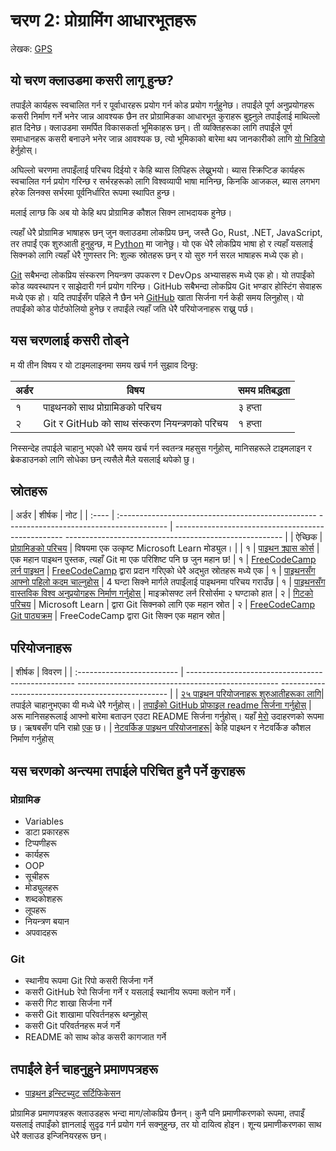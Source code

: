 # चरण 2: प्रोग्रामिंग आधारभूतहरू

लेखक: [GPS](https://twitter.com/madebygps)

## यो चरण क्लाउडमा कसरी लागू हुन्छ?

तपाईंले कार्यहरू स्वचालित गर्न र पूर्वाधारहरू प्रयोग गर्न कोड प्रयोग गर्नुहुनेछ। तपाईंले पूर्ण अनुप्रयोगहरू कसरी निर्माण गर्ने भनेर जान्न आवश्यक छैन तर प्रोग्रामिङका आधारभूत कुराहरू बुझ्नुले तपाईंलाई माथिल्लो हात दिनेछ। क्लाउडमा समर्पित विकासकर्ता भूमिकाहरू छन्। ती व्यक्तिहरूका लागि तपाईंले पूर्ण समाधानहरू कसरी बनाउने भनेर जान्न आवश्यक छ, त्यो भूमिकाको बारेमा थप जानकारीको लागि [यो भिडियो](https://youtu.be/WMUAc7bvB7M) हेर्नुहोस्।

अघिल्लो चरणमा तपाइँलाई परिचय दिईयो र केहि ब्यास लिपिहरू लेख्नुभयो। ब्यास स्क्रिप्टिङ कार्यहरू स्वचालित गर्न प्रयोग गरिन्छ र सर्भरहरूको लागि विश्वव्यापी भाषा मानिन्छ, किनकि आजकल, ब्यास लगभग हरेक लिनक्स सर्भरमा पूर्वनिर्धारित रूपमा स्थापित हुन्छ।

मलाई लाग्छ कि अब यो केहि थप प्रोग्रामिङ कौशल सिक्न लाभदायक हुनेछ।

त्यहाँ धेरै प्रोग्रामिङ भाषाहरू छन् जुन क्लाउडमा लोकप्रिय छन्, जस्तै Go, Rust, .NET, JavaScript, तर तपाईं एक शुरुआती हुनुहुन्छ, म [Python](https://www.python.org/) मा जानेछु। यो एक धेरै लोकप्रिय भाषा हो र त्यहाँ यसलाई सिक्नको लागि त्यहाँ धेरै गुणस्तर नि: शुल्क स्रोतहरू छन् र यो सुरु गर्न सरल भाषाहरू मध्ये एक हो।

[Git](https://git-scm.com/) सबैभन्दा लोकप्रिय संस्करण नियन्त्रण उपकरण र DevOps अभ्यासहरू मध्ये एक हो। यो तपाईंको कोड व्यवस्थापन र साझेदारी गर्न प्रयोग गरिन्छ। GitHub सबैभन्दा लोकप्रिय Git भण्डार होस्टिंग सेवाहरू मध्ये एक हो। यदि तपाईंसँग पहिले नै छैन भने [GitHub](https://github.com/) खाता सिर्जना गर्न केही समय लिनुहोस्। यो तपाईंको कोड पोर्टफोलियो हुनेछ र तपाईंले त्यहाँ जति धेरै परियोजनाहरू राख्नु पर्छ।

## यस चरणलाई कसरी तोड्ने

म यी तीन विषय र यो टाइमलाइनमा समय खर्च गर्न सुझाव दिन्छु:

| अर्डर | विषय                                | समय प्रतिबद्धता |
| :------------- | ---------- | :------------ |
| १ | पाइथनको साथ प्रोग्रामिङको परिचय | ३ हप्ता
| २ | Git र GitHub को साथ संस्करण नियन्त्रणको परिचय | १ हप्ता |

निस्सन्देह तपाईले चाहानु भएको धेरै समय खर्च गर्न स्वतन्त्र महसुस गर्नुहोस्, मानिसहरूले टाइमलाइन र ब्रेकडाउनको लागि सोधेका छन् त्यसैले मैले यसलाई थपेको छु।

## स्रोतहरू

| अर्डर | शीर्षक | नोट |
| :---- | :------------------------------------------------- ---------------------------------------- | -------------------------------------------------- ------------------------------------------------------ |
| ऐच्छिक | [प्रोग्रामिङको परिचय](https://docs.microsoft.com/learn/modules/web-development-101-introduction-programming/) | विषयमा एक उत्कृष्ट Microsoft Learn मोड्युल। |
| १ | [पाइथन क्र्यास कोर्स](https://ehmatthes.github.io/pcc/) | एक महान पाइथन पुस्तक, त्यहाँ Git मा एक परिशिष्ट पनि छ जुन महान छ!
| १ | [FreeCodeCamp लर्न पाइथन](https://www.youtube.com/watch?v=rfscVS0vtbw) | [FreeCodeCamp](https://www.freecodecamp.org/) द्वारा प्रदान गरिएको धेरै अद्भुत स्रोतहरू मध्ये एक |
१ | [पाइथनसँग आफ्नो पहिलो कदम चाल्नुहोस्](https://docs.microsoft.com/learn/paths/python-first-steps/) | 4 घन्टा सिक्ने मार्गले तपाईंलाई पाइथनमा परिचय गराउँछ |
१ | [पाइथनसँग वास्तविक विश्व अनुप्रयोगहरू निर्माण गर्नुहोस्](https://docs.microsoft.com/learn/paths/python-language/) | माइक्रोसफ्ट लर्न रिसोर्समा २ घण्टाको हात
| २ | [गिटको परिचय](https://docs.microsoft.com/learn/modules/intro-to-git/) | Microsoft Learn | द्वारा Git सिक्नको लागि एक महान स्रोत
| २ | [FreeCodeCamp Git पाठ्यक्रम](https://youtu.be/RGOj5yH7evk) | FreeCodeCamp द्वारा Git सिक्न एक महान स्रोत |

## परियोजनाहरू

 | शीर्षक | विवरण |
 | :------------------------- | -------------------------------------------------- -------------------------------------------------- -------------------------------------------------- |
 | [२५  पाइथन परियोजनाहरू शुरुआतीहरूका लागि](https://www.freecodecamp.org/news/python-projects-for-beginners/)| तपाईले चाहानुभएका यी मध्ये धेरै गर्नुहोस्। |
 [तपाईंको GitHub प्रोफाइल readme सिर्जना गर्नुहोस्](https://docs.github.com/en/github/setting-up-and-managing-your-github-profile/customizing-your-profile/managing-your-profile-readme) | अरू मानिसहरूलाई आफ्नो बारेमा बताउन एउटा README सिर्जना गर्नुहोस्। यहाँ [मेरो](https://github.com/madebygps/madebygps) उदाहरणको रूपमा छ। ऋषबसँग पनि राम्रो [एक](https://github.com/rishabkumar7/rishabkumar7) छ।
 | [नेटवर्किङ पाइथन परियोजनाहरू](https://youtu.be/FGdiSJakIS4)| केहि पाइथन र नेटवर्किङ कौशल निर्माण गर्नुहोस्

## यस चरणको अन्त्यमा तपाईले परिचित हुनै पर्ने कुराहरू

### प्रोग्रामिङ

- Variables
- डाटा प्रकारहरू
- टिप्पणीहरू
- कार्यहरू
- OOP
- सूचीहरू
- मोड्युलहरू
- शब्दकोशहरू
- लूपहरू
- नियन्त्रण बयान
- अपवादहरू

### Git

- स्थानीय रूपमा Git रिपो कसरी सिर्जना गर्ने
- कसरी GitHub रेपो सिर्जना गर्ने र यसलाई स्थानीय रूपमा क्लोन गर्ने।
- कसरी गिट शाखा सिर्जना गर्ने
- कसरी Git शाखामा परिवर्तनहरू थप्नुहोस्
- कसरी Git परिवर्तनहरू मर्ज गर्ने
- README को साथ कोड कसरी कागजात गर्ने

## तपाईंले हेर्न चाहनुहुने प्रमाणपत्रहरू

- [पाइथन इन्स्टिच्युट सर्टिफिकेसन](https://pythoninstitute.org/certification-tracks)

प्रोग्रामिङ प्रमाणपत्रहरू क्लाउडहरू भन्दा माग/लोकप्रिय छैनन्। कुनै पनि प्रमाणीकरणको रूपमा, तपाइँ यसलाई तपाइँको ज्ञानलाई सुदृढ गर्न प्रयोग गर्न सक्नुहुन्छ, तर यो दायित्व होइन। शून्य प्रमाणीकरणका साथ धेरै क्लाउड इन्जिनियरहरू छन्।
